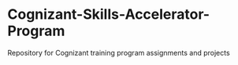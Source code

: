 # Cognizant-Skills-Accelerator-Program
Repository for Cognizant training program assignments and projects

